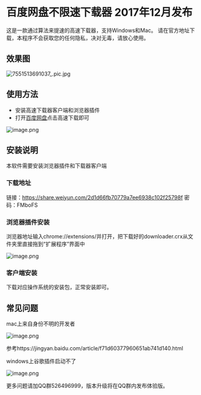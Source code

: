 百度网盘不限速下载器 2017年12月发布
=================
这是一款通过算法来提速的高速下载器，支持Windows和Mac。
请在官方地址下载，本程序不会获取您的任何隐私，决对无毒，请放心使用。

效果图
----
![7551513691037_.pic.jpg](https://img.hacpai.com/file/2017/12/7b7365edcfb848bcb3448d404b9bd440_7551513691037_pic.jpg)

使用方法
----
- 安装高速下载器客户端和浏览器插件
- 打开[百度网盘](https://pan.baidu.com/)点击高速下载即可

![image.png](https://img.hacpai.com/file/2017/12/68c0512566d747d6bc47a791aa7ed372_image.png)

安装说明
----

本软件需要安装浏览器插件和下载器客户端

### 下载地址
链接：https://share.weiyun.com/2d1d66fb70779a7ee6938c102f25798f 密码：FMboFS

### 浏览器插件安装
浏览器地址输入chrome://extensions/并打开，把下载好的downloader.crx从文件夹里直接拖到“扩展程序”界面中

![image.png](https://img.hacpai.com/file/2017/12/1e8b0fbac8514920931918731ac966bd_image.png)

### 客户端安装
下载对应操作系统的安装包，正常安装即可。

常见问题
----
mac上来自身份不明的开发者

![image.png](https://img.hacpai.com/file/2017/12/26f3bac005be4dfcae8053adcea93da3_image.png)

参考https://jingyan.baidu.com/article/f71d60377960651ab741d140.html

windows上谷歌插件启动不了

![image.png](https://img.hacpai.com/file/2017/12/f089ebc849844bf2ae0268f3471079c6_image.png)


更多问题请加QQ群526496999，版本升级将在QQ群内发布体验版。


